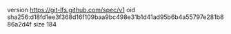 version https://git-lfs.github.com/spec/v1
oid sha256:d18fd1ee3f368d16f109baa9bc498e31b1d41ad95b6b4a55797e281b886a2d4f
size 184
